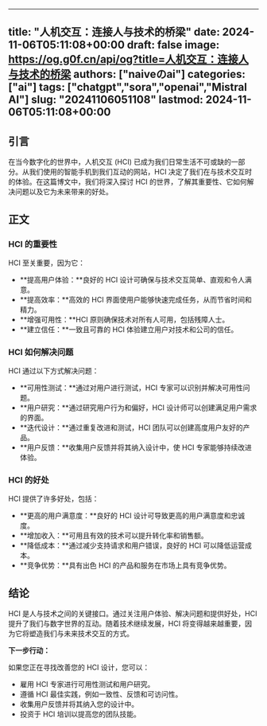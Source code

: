 
---
title: "人机交互：连接人与技术的桥梁"
date: 2024-11-06T05:11:08+00:00
draft: false
image: https://og.g0f.cn/api/og?title=人机交互：连接人与技术的桥梁
authors: ["naiveのai"]
categories: ["ai"]
tags: ["chatgpt","sora","openai","Mistral AI"]
slug: "20241106051108"
lastmod: 2024-11-06T05:11:08+00:00
---
## 引言

在当今数字化的世界中，人机交互 (HCI) 已成为我们日常生活不可或缺的一部分。从我们使用的智能手机到我们互动的网站，HCI 决定了我们在与技术交互时的体验。在这篇博文中，我们将深入探讨 HCI 的世界，了解其重要性、它如何解决问题以及它为未来带来的好处。

## 正文

### HCI 的重要性

HCI 至关重要，因为它：

- **提高用户体验：**良好的 HCI 设计可确保与技术交互简单、直观和令人满意。
- **提高效率：**高效的 HCI 界面使用户能够快速完成任务，从而节省时间和精力。
- **增强可用性：**HCI 原则确保技术对所有人可用，包括残障人士。
- **建立信任：**一致且可靠的 HCI 体验建立用户对技术和公司的信任。

### HCI 如何解决问题

HCI 通过以下方式解决问题：

- **可用性测试：**通过对用户进行测试，HCI 专家可以识别并解决可用性问题。
- **用户研究：**通过研究用户行为和偏好，HCI 设计师可以创建满足用户需求的界面。
- **迭代设计：**通过重复改进和测试，HCI 团队可以创建高度用户友好的产品。
- **用户反馈：**收集用户反馈并将其纳入设计中，使 HCI 专家能够持续改进体验。

### HCI 的好处

HCI 提供了许多好处，包括：

- **更高的用户满意度：**良好的 HCI 设计可导致更高的用户满意度和忠诚度。
- **增加收入：**可用且有效的技术可以提升转化率和销售额。
- **降低成本：**通过减少支持请求和用户错误，良好的 HCI 可以降低运营成本。
- **竞争优势：**具有出色 HCI 的产品和服务在市场上具有竞争优势。

## 结论

HCI 是人与技术之间的关键接口。通过关注用户体验、解决问题和提供好处，HCI 提升了我们与数字世界的互动。随着技术继续发展，HCI 将变得越来越重要，因为它将塑造我们与未来技术交互的方式。

**下一步行动：**

如果您正在寻找改善您的 HCI 设计，您可以：

- 雇用 HCI 专家进行可用性测试和用户研究。
- 遵循 HCI 最佳实践，例如一致性、反馈和可访问性。
- 收集用户反馈并将其纳入您的设计中。
- 投资于 HCI 培训以提高您的团队技能。